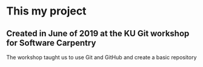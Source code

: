 # This my project

## Created in June of 2019 at the KU Git workshop for Software Carpentry

The workshop taught us to use Git and GitHub and create a basic repository
